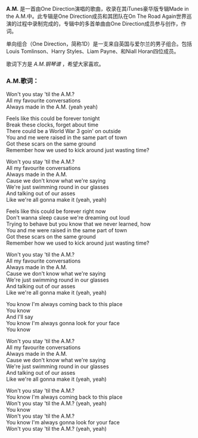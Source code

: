 

**A.M.** 是一首由One Direction演唱的歌曲，收录在其iTunes豪华版专辑Made in the A.M.中。此专辑是One
Direction成员和其团队在On The Road Again世界巡演的过程中录制完成的，专辑中的多首单曲由One
Direction成员参与创作，作词。

单向组合（One Direction，简称1D）是一支来自英国与爱尔兰的男子组合。包括Louis Tomlinson、Harry Styles、Liam
Payne、和Niall Horan四位成员。

歌词下方是 _A.M.钢琴谱_ ，希望大家喜欢。

### A.M.歌词：

Won't you stay 'til the A.M.?  
All my favourite conversations  
Always made in the A.M. (yeah yeah)

Feels like this could be forever tonight  
Break these clocks, forget about time  
There could be a World War 3 goin' on outside  
You and me were raised in the same part of town  
Got these scars on the same ground  
Remember how we used to kick around just wasting time?

Won't you stay 'til the A.M.?  
All my favourite conversations  
Always made in the A.M.  
Cause we don't know what we're saying  
We're just swimming round in our glasses  
And talking out of our asses  
Like we're all gonna make it (yeah, yeah)

Feels like this could be forever right now  
Don't wanna sleep cause we're dreaming out loud  
Trying to behave but you know that we never learned, how  
You and me were raised in the same part of town  
Got these scars on the same ground  
Remember how we used to kick around just wasting time?

Won't you stay 'til the A.M.?  
All my favourite conversations  
Always made in the A.M.  
Cause we don't know what we're saying  
We're just swimming round in our glasses  
And talking out of our asses  
Like we're all gonna make it (yeah, yeah)

You know I'm always coming back to this place  
You know  
And I'll say  
You know I'm always gonna look for your face  
You know

Won't you stay 'til the A.M.?  
All my favourite conversations  
Always made in the A.M.  
Cause we don't know what we're saying  
We're just swimming round in our glasses  
And talking out of our asses  
Like we're all gonna make it (yeah, yeah)

Won't you stay 'til the A.M.?  
You know I'm always coming back to this place  
Won't you stay 'til the A.M.? (yeah, yeah)  
You know  
Won't you stay 'til the A.M.?  
You know I'm always gonna look for your face  
Won't you stay 'til the A.M.? (yeah, yeah)

